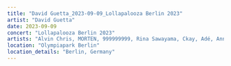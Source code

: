 ```yaml
---
title: "David Guetta_2023-09-09_Lollapalooza Berlin 2023"
artist: "David Guetta"
date: 2023-09-09
concert: "Lollapalooza Berlin 2023"
artists: "Alvin Chris, MORTEN, 999999999, Rina Sawayama, Ckay, Adé, Anna Calvi, Alexander Marcus, Claptone, AJR, Bru-C, Apashe, Bigflo & Oli, alt-J, Louise Attaque, 47ter, Pomme, David Guetta, 070 Shake"
location: "Olympiapark Berlin"
location_details: "Berlin, Germany"
---
```

